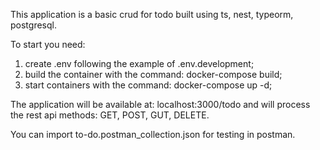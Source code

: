 This application is a basic crud for todo built using ts, nest, typeorm, postgresql.

To start you need:
1. create .env following the example of .env.development;
2. build the container with the command: docker-compose build;
3. start containers with the command: docker-compose up -d;

The application will be available at: localhost:3000/todo and will process the rest api methods: GET, POST, GUT, DELETE.

You can import to-do.postman_collection.json for testing in postman.